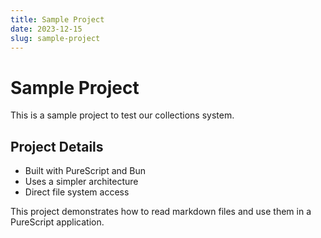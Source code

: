 ```yaml
---
title: Sample Project
date: 2023-12-15
slug: sample-project
---
```


# Sample Project

This is a sample project to test our collections system.

## Project Details

- Built with PureScript and Bun
- Uses a simpler architecture
- Direct file system access

This project demonstrates how to read markdown files and use them in a PureScript application. 